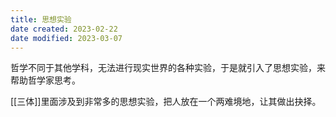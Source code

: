 ```yaml
---
title: 思想实验
date created: 2023-02-22
date modified: 2023-03-07
---
```


哲学不同于其他学科，无法进行现实世界的各种实验，于是就引入了思想实验，来帮助哲学家思考。

[[三体]]里面涉及到非常多的思想实验，把人放在一个两难境地，让其做出抉择。
